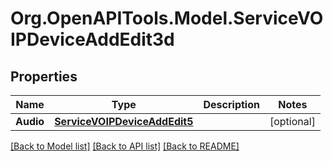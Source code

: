 # Org.OpenAPITools.Model.ServiceVOIPDeviceAddEdit3d

## Properties

Name | Type | Description | Notes
------------ | ------------- | ------------- | -------------
**Audio** | [**ServiceVOIPDeviceAddEdit5**](ServiceVOIPDeviceAddEdit5.md) |  | [optional] 

[[Back to Model list]](../README.md#documentation-for-models) [[Back to API list]](../README.md#documentation-for-api-endpoints) [[Back to README]](../README.md)

